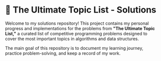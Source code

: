 # 🚀 The Ultimate Topic List - Solutions

Welcome to my solutions repository! This project contains my personal progress and implementations for the problems from **"The Ultimate Topic List,"** a curated list of competitive programming problems designed to cover the most important topics in algorithms and data structures.

The main goal of this repository is to document my learning journey, practice problem-solving, and keep a record of my work.
